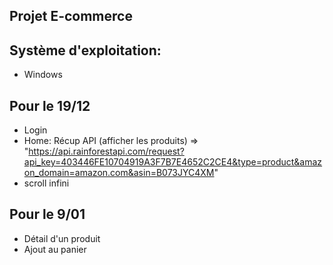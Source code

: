 ## Projet E-commerce 

## Système d'exploitation:
- Windows

## Pour le 19/12
- Login
- Home: Récup API (afficher les produits) =>
"https://api.rainforestapi.com/request?api_key=403446FE10704919A3F7B7E4652C2CE4&type=product&amazon_domain=amazon.com&asin=B073JYC4XM"
- scroll infini

## Pour le 9/01
- Détail d'un produit
- Ajout au panier

